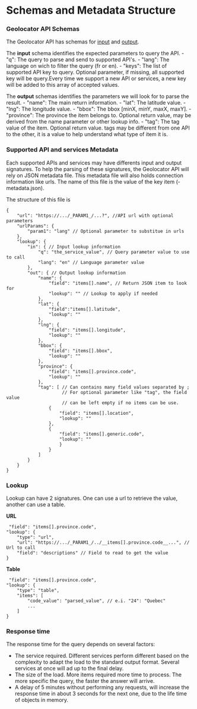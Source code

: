 # Schemas and Metadata Structure

### Geolocator API Schemas
The Geolocator API has schemas for [input](./api/in-api-schema,json) and [output](./api-out-schema.json).

The __input__ schema identifies the expected parameters to query the API.
    - "q": The query to parse and send to supported API's.
    - "lang": The language on wich to filter the query (fr or en).
    - "keys": The list of supported API key to query. Optional parameter, if missing, all
supported key will be query.Every time we support a new API or services, a new key will be added to this array of accepted values.

The __output__ schemas identifies the parameters we will look for to parse the result.
    - "name": The main return information.
    - "lat": The latitude value.
    - "lng": The longitude value.
    - "bbox": The bbox [minX, minY, maxX, maxY].
    - "province": The province the item belongs to. Optional return value, may be derived from the name parameter or other lookup info.
    - "tag": The tag value of the item. Optional return value. tags may be different from one API to the other, it is a value to help understand what type of item it is.

### Supported API and services Metadata
Each supported APIs and services may have differents input and output signatures. To help the parsing of these signatures, the Geolocator API will rely on JSON metadata file. This metadata file will also holds connection information like urls. The name of this file is the value of the key item (<key>-metadata.json).

The structure of this file is
```
{
    "url": "https://.../_PARAM1_/...?", //API url with optional parameters
    "urlParams": {
        "param1": "lang" // Optional parameter to substitue in urls
    },
    "lookup": {
        "in": { // Input lookup information
            "q": "the_service_value", // Query parameter value to use to call
            "lang": "en" // Language parameter value
        },
        "out": { // Output lookup information
            "name": {
                "field": "items[].name", // Return JSON item to look for
                "lookup": "" // Lookup to apply if needed
            },
            "lat": {
                "field":"items[].latitude",
                "lookup": ""
            },
            "lng": {
                "field": "items[].longitude",
                "lookup": ""
            },
            "bbox": {
                "field": "items[].bbox",
                "lookup": ""
            },
            "province": {
                "field": "items[].province.code",
                "lookup": ""
            },
            "tag": [ // Can contains many field values separated by ;
                     // For optional parameter like "tag", the field value
                     // can be left empty if no items can be use.
                {
                    "field": "items[].location",
                    "lookup": ""
                },
                {
                    "field": "items[].generic.code",
                    "lookup": ""
                    }
                }
            ]
        }
    }
}
```

### Lookup
Lookup can have 2 signatures. One can use a url to retrieve the value, another can use a table.

__URL__
```
 "field": "items[].province.code",
"lookup": {
    "type": "url",
    "url": "https://.../_PARAM1_/../__items[].province.code__...", // Url to call
    "field": "descriptions" // Field to read to get the value
}
```
__Table__
```
 "field": "items[].province.code",
"lookup": {
    "type": "table",
    "items": [
        "code_value": "parsed_value", // e.i. "24": "Quebec"
        ...
    ]
}
```

### Response time
The response time for the query depends on several factors:
  - The service required. Different services perform different based on the
    complexity to adapt the load to the standard output format. 
    Several services at once will ad up to the final delay. 
  - The size of the load. More items required more time to process. 
    The more specific the query, the faster the answer will arrive.
  - A delay of 5 minutes without performing any requests, will increase the 
    response time in about 3 seconds for the next one, due to
    the life time of objects in memory.

